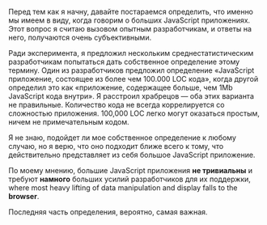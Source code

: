 <!-- ### Что из себя представляет «большое» JavaScript приложение? -->

Перед тем как я начну, давайте постараемся определить, что именно мы имеем 
в виду, когда говорим о больших JavaScript приложениях. Этот вопрос
я считаю вызовом опытным разработчикам, и ответы на него, получаются
очень субъективными.

Ради эксперимента, я предложил нескольким среднестатистическим разработчикам
попытаться дать собственное определение этому термину. Один из разработчиков 
предложил определение «JavaScript приложение, состоящее из более чем 100.000 LOC
кода», когда другой определил это как «приложение, содержащее больше, чем
1Mb JavaScript кода внутри». Я расстроил храбрецов — оба этих варианта
не правильные. Количество кода не всегда коррелируется со сложностью приложения. 
100,000 LOC легко могут оказаться простым, ничем не примечательным кодом.

Я не знаю, подойдет ли мое собственное определение к любому случаю, но я верю,
что оно подходит ближе всего к тому, что действительно представляет из себя
большое JavaScript приложение.

По моему мнению, большие JavaScript приложения **не тривиальны** и требуют
**намного** больших усилий разработчиков для их поддержки, where most heavy
lifting of data manipulation and display falls to the **browser**. 

Последняя часть определения, вероятно, самая важная.